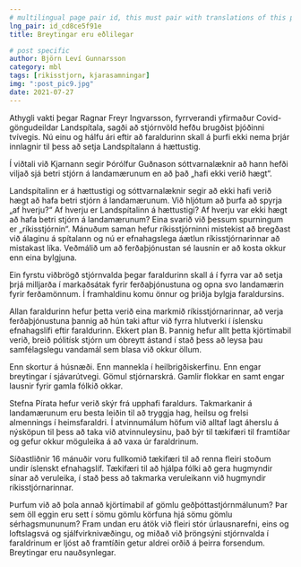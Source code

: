 ```yaml
---
# multilingual page pair id, this must pair with translations of this page. (This name must be unique)
lng_pair: id_cd8ce5f91e
title: Breytingar eru eðlilegar

# post specific
author: Björn Leví Gunnarsson
category: mbl
tags: [rikisstjorn, kjarasamningar]
img: ":post_pic9.jpg"
date: 2021-07-27
---
```


Athygli vakti þegar Ragnar Freyr Ingvarsson, fyrrverandi yfirmaður Covid-göngudeildar Landspítala, sagði að stjórnvöld hefðu brugðist þjóðinni tvívegis. Nú einu og hálfu ári eftir að faraldurinn skall á þurfi ekki nema þrjár innlagnir til þess að setja Landspítalann á hættustig. 

Í viðtali við Kjarnann segir Þórólfur Guðnason sóttvarnalæknir að hann hefði viljað sjá betri stjórn á landamærunum en að það „hafi ekki verið hægt“. 

Landspítalinn er á hættustigi og sóttvarnalæknir segir að ekki hafi verið hægt að hafa betri stjórn á landamærunum. Við hljótum að þurfa að spyrja „af hverju?“ Af hverju er Landspítalinn á hættustigi? Af hverju var ekki hægt að hafa betri stjórn á landamærunum? Eina svarið við þessum spurningum er „ríkisstjórnin“. Mánuðum saman hefur ríkisstjórninni mistekist að bregðast við álaginu á spítalann og nú er efnahagslega áætlun ríkisstjórnarinnar að mistakast líka. Veðmálið um að ferðaþjónustan sé lausnin er að kosta okkur enn eina bylgjuna. 

Ein fyrstu viðbrögð stjórnvalda þegar faraldurinn skall á í fyrra var að setja þrjá milljarða í markaðsátak fyrir ferðaþjónustuna og opna svo landamærin fyrir ferðamönnum. Í framhaldinu komu önnur og þriðja bylgja faraldursins. 

Allan faraldurinn hefur þetta verið eina markmið ríkisstjórnarinnar, að verja ferðaþjónustuna þannig að hún taki aftur við fyrra hlutverki í íslensku efnahagslífi eftir faraldurinn. Ekkert plan B. Þannig hefur allt þetta kjörtímabil verið, breið pólitísk stjórn um óbreytt ástand í stað þess að leysa þau samfélagslegu vandamál sem blasa við okkur öllum. 

Enn skortur á húsnæði. Enn mannekla í heilbrigðiskerfinu. Enn engar breytingar í sjávarútvegi. Gömul stjórnarskrá. Gamlir flokkar en samt engar lausnir fyrir gamla fólkið okkar. 

Stefna Pírata hefur verið skýr frá upphafi faraldurs. Takmarkanir á landamærunum eru besta leiðin til að tryggja hag, heilsu og frelsi almennings í heimsfaraldri. Í atvinnumálum höfum við alltaf lagt áherslu á nýsköpun til þess að taka við atvinnuleysinu, það býr til tækifæri til framtíðar og gefur okkur möguleika á að vaxa úr faraldrinum.  

Síðastliðnir 16 mánuðir voru fullkomið tækifæri til að renna fleiri stoðum undir íslenskt efnahagslíf. Tækifæri til að hjálpa fólki að gera hugmyndir sínar að veruleika, í stað þess að takmarka veruleikann við hugmyndir ríkisstjórnarinnar.


Þurfum við að þola annað kjörtímabil af gömlu geðþóttastjórnmálunum? Þar sem öll eggin eru sett í sömu gömlu körfuna hjá sömu gömlu sérhagsmununum? Fram undan eru átök við fleiri stór úrlausnarefni, eins og loftslagsvá og sjálfvirknivæðingu, og miðað við þröngsýni stjórnvalda í faraldrinum er ljóst að framtíðin getur aldrei orðið á þeirra forsendum. Breytingar eru nauðsynlegar.

